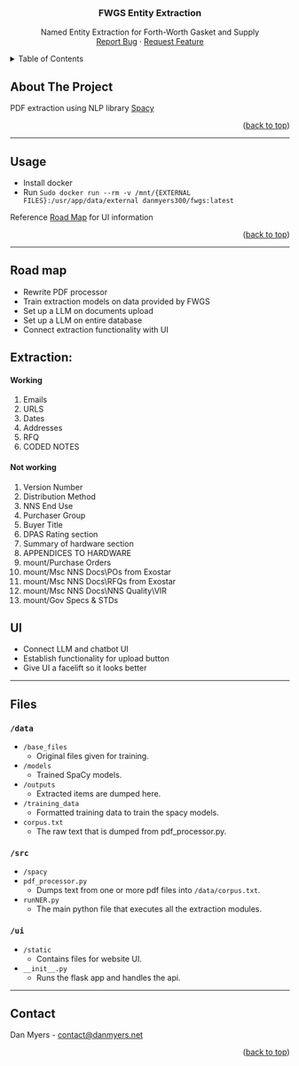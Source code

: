 <!-- PROJECT LOGO -->
<br />
<div align="center">
  <!-- <a href="https://github.com/othneildrew/Best-README-Template">
    <img src="images/logo.png" alt="Logo" width="80" height="80">
  </a> -->

  <h3 align="center">FWGS Entity Extraction</h3>

  <p align="center">
    Named Entity Extraction for Forth-Worth Gasket and Supply
    <br />
    <a href="https://github.com/DanMyers300/FWGS/issues">Report Bug</a>
    ·
    <a href="https://github.com/DanMyers300/FWGS/issues">Request Feature</a>
  </p>
</div>



<!-- TABLE OF CONTENTS -->
<details>
  <summary>Table of Contents</summary>
  <ol>
    <li>
      <a href="#about-the-project">About The Project</a>
    </li>
    <li><a href="#usage">Usage</a></li>
    <li><a href="#roadmap">Roadmap</a></li>
    <li><a href="#files">File Contents</li>
    <li><a href="#contact">Contact</a></li>
    <li><a href="#license">License</a></li>
  </ol>
</details>



<!-- ABOUT THE PROJECT -->
## About The Project

PDF extraction using NLP library [Spacy](https://spacy.io/api)

<p align="right">(<a href="#readme-top">back to top</a>)</p>

---
<!-- USAGE EXAMPLES -->
## Usage

- Install docker
- Run `Sudo docker run --rm -v /mnt/{EXTERNAL FILES}:/usr/app/data/external danmyers300/fwgs:latest`

Reference <a href="https://github.com/danmyers300/fwgs#road-map">Road Map</a> for UI information
<p align="right">(<a href="#readme-top">back to top</a>)</p>


---
<!-- ROAD MAP -->
## Road map

- Rewrite PDF processor
- Train extraction models on data provided by FWGS
- Set up a LLM on documents upload
- Set up a LLM on entire database
- Connect extraction functionality with UI

## Extraction:
#### Working
1. Emails
2. URLS
3. Dates
4. Addresses
5. RFQ
6. CODED NOTES

#### Not working
1. Version Number
2. Distribution Method
3. NNS End Use
4. Purchaser Group
5. Buyer Title
6. DPAS Rating section
7. Summary of hardware section
8. APPENDICES TO HARDWARE
9. mount/Purchase Orders
10. mount/Msc NNS Docs\POs from Exostar
11. mount/Msc NNS Docs\RFQs from Exostar
12. mount/Msc NNS Docs\NNS Quality\VIR
13. mount/Gov Specs & STDs

## UI
- Connect LLM and chatbot UI
- Establish functionality for upload button
- Give UI a facelift so it looks better
---
<!-- Files -->
## Files

### `/data`
- `/base_files`
	- Original files given for training.
- `/models`
	- Trained SpaCy models.
- `/outputs`
	- Extracted items are dumped here.
- `/training_data`
	- Formatted training data to train the spacy models.
- `corpus.txt`
	- The raw text that is dumped from pdf_processor.py.
### `/src`
- `/spacy`
- `pdf_processor.py`
	- Dumps text from one or more pdf files into `/data/corpus.txt`.
- `runNER.py`
	- The main python file that executes all the extraction modules.
### `/ui`
- `/static`
	- Contains files for website UI.
- `__init__.py`
	- Runs the flask app and handles the api.

---
<!-- CONTACT -->
## Contact

Dan Myers - contact@danmyers.net

<p align="right">(<a href="#readme-top">back to top</a>)</p>
